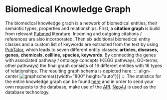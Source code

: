 # Biomedical Knowledge Graph

The biomedical knowledge graph is a network of biomedical entities, their semantic types, properties and relationships. First, a **citation graph** is build from relevant <a href="https://pubmed.ncbi.nlm.nih.gov/" target="_blank" >Pubmed</a> literature. Incoming and outgoing citations / references are also incorporated. Then six additional biomedical entity classes and a custom list of keywords are extracted from the text by using <a href="https://www.ncbi.nlm.nih.gov/research/pubtator3/" target="_blank" >PubTator</a>, which leads to seven different entity classes: **articles, diseases, genes, chemicals, cellline, species, keywords**. 
By connecting the genes with associated pathway / ontology concepts (KEGG pathways, GO-terms, other pathways) the final graph consists of 16 different entities with 16 types of relationships. The resulting graph schema is depicted here:
::: align-center
![graphschema](https://files.ims.bio/knowledge-graph/images/graph_schema.png "Graph Schema"){{{width="800" height="auto"}}}
::: 
The statistics for the entire knowledge graph can be found <a href="<replace_base_api_url>/statistics" target="_blank" >here</a> and in order to send your own requests to the database, make use of the <a href="https://kg-<replace_project_name>-api.<replace_project_domain>" target="_blank" >API</a>.
<a href="https://neo4j.com" target="_blank" >Neo4J</a> is used as the database technology.